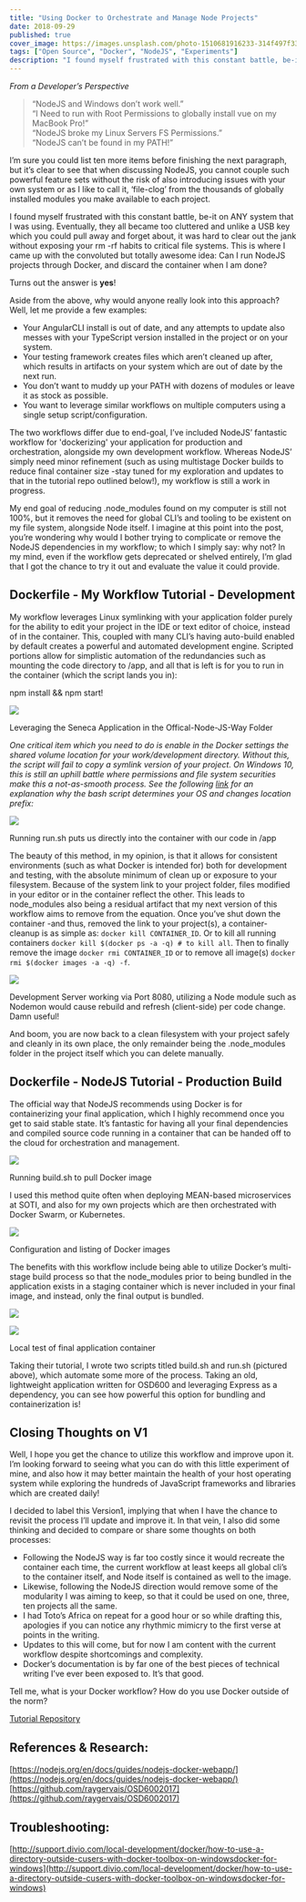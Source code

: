 ```yaml
---
title: "Using Docker to Orchestrate and Manage Node Projects"
date: 2018-09-29
published: true
cover_image: https://images.unsplash.com/photo-1510681916233-314f497f3301?ixlib=rb-1.2.1&ixid=eyJhcHBfaWQiOjEyMDd9&auto=format&fit=crop&w=2550&q=80
tags: ["Open Source", "Docker", "NodeJS", "Experiments"]
description: "I found myself frustrated with this constant battle, be-it on ANY system that I was using. Eventually, they all became too cluttered and unlike a USB key which you could pull away and forget about, it was hard to clear out the jank without exposing your rm -rf habits to critical file systems. This is where I came up with the convoluted but totally awesome idea: Can I run NodeJS projects through Docker, and discard the container when I am done?"
---
```


_From a Developer’s Perspective_

> “NodeJS and Windows don’t work well.”  
> “I Need to run with Root Permissions to globally install vue on my MacBook Pro!”  
> “NodeJS broke my Linux Servers FS Permissions.”  
> “NodeJS can’t be found in my PATH!”

I’m sure you could list ten more items before finishing the next paragraph, but it’s clear to see that when discussing NodeJS, you cannot couple such powerful feature sets without the risk of also introducing issues with your own system or as I like to call it, ‘file-clog’ from the thousands of globally installed modules you make available to each project.

I found myself frustrated with this constant battle, be-it on ANY system that I was using. Eventually, they all became too cluttered and unlike a USB key which you could pull away and forget about, it was hard to clear out the jank without exposing your rm -rf habits to critical file systems. This is where I came up with the convoluted but totally awesome idea: Can I run NodeJS projects through Docker, and discard the container when I am done?

Turns out the answer is **yes**!

Aside from the above, why would anyone really look into this approach? Well, let me provide a few examples:

- Your AngularCLI install is out of date, and any attempts to update also messes with your TypeScript version installed in the project or on your system.
- Your testing framework creates files which aren’t cleaned up after, which results in artifacts on your system which are out of date by the next run.
- You don’t want to muddy up your PATH with dozens of modules or leave it as stock as possible.
- You want to leverage similar workflows on multiple computers using a single setup script/configuration.

The two workflows differ due to end-goal, I’ve included NodeJS’ fantastic workflow for 'dockerizing' your application for production and orchestration, alongside my own development workflow. Whereas NodeJS’ simply need minor refinement (such as using multistage Docker builds to reduce final container size -stay tuned for my exploration and updates to that in the tutorial repo outlined below!), my workflow is still a work in progress.

My end goal of reducing .node_modules found on my computer is still not 100%, but it removes the need for global CLI’s and tooling to be existent on my file system, alongside Node itself. I imagine at this point into the post, you’re wondering why would I bother trying to complicate or remove the NodeJS dependencies in my workflow; to which I simply say: why not? In my mind, even if the workflow gets deprecated or shelved entirely, I’m glad that I got the chance to try it out and evaluate the value it could provide.

## Dockerfile - My Workflow Tutorial - Development

My workflow leverages Linux symlinking with your application folder purely for the ability to edit your project in the IDE or text editor of choice, instead of in the container. This, coupled with many CLI’s having auto-build enabled by default creates a powerful and automated development engine. Scripted portions allow for simplistic automation of the redundancies such as mounting the code directory to /app, and all that is left is for you to run in the container (which the script lands you in):

npm install && npm start!

![](./images/RayWay-Run02-1.png)

Leveraging the Seneca Application in the Offical-Node-JS-Way Folder

_One critical item which you need to do is enable in the Docker settings the shared volume location for your work/development directory. Without this, the script will fail to copy a symlink version of your project. On Windows 10, this is still an uphill battle where permissions and file system securities make this a not-as-smooth process. See the following [link](http://support.divio.com/local-development/docker/how-to-use-a-directory-outside-cusers-with-docker-toolbox-on-windowsdocker-for-windows) for an explanation why the bash script determines your OS and changes location prefix:_

![](./images/RayWay-Run03-1.png)

Running run.sh puts us directly into the container with our code in /app

The beauty of this method, in my opinion, is that it allows for consistent environments (such as what Docker is intended for) both for development and testing, with the absolute minimum of clean up or exposure to your filesystem. Because of the system link to your project folder, files modified in your editor or in the container reflect the other. This leads to node_modules also being a residual artifact that my next version of this workflow aims to remove from the equation. Once you’ve shut down the container -and thus, removed the link to your project(s), a container-cleanup is as simple as: `docker kill CONTAINER_ID`. Or to kill all running containers `docker kill $(docker ps -a -q) # to kill all`. Then to finally remove the image `docker rmi CONTAINER_ID` or to remove all image(s) `docker rmi $(docker images -a -q) -f`.

![](./images/RayWay-Run04-1.png)

Development Server working via Port 8080, utilizing a Node module such as Nodemon would cause rebuild and refresh (client-side) per code change. Damn useful!

And boom, you are now back to a clean filesystem with your project safely and cleanly in its own place, the only remainder being the .node_modules folder in the project itself which you can delete manually.

## Dockerfile - NodeJS Tutorial - Production Build

The official way that NodeJS recommends using Docker is for containerizing your final application, which I highly recommend once you get to said stable state. It’s fantastic for having all your final dependencies and compiled source code running in a container that can be handed off to the cloud for orchestration and management.

![](./images/NodeWay-Build.png)

Running build.sh to pull Docker image

I used this method quite often when deploying MEAN-based microservices at SOTI, and also for my own projects which are then orchestrated with Docker Swarm, or Kubernetes.

![](./images/NodeWay-Build02.png)

Configuration and listing of Docker images

The benefits with this workflow include being able to utilize Docker’s multi-stage build process so that the node_modules prior to being bundled in the application exists in a staging container which is never included in your final image, and instead, only the final output is bundled.

![](blob:http://raygervais.ca/87dd5ac2-52b6-4f91-b0ac-8a40f047b35e)

![](./images/NodeWay-Run02.png)

Local test of final application container

Taking their tutorial, I wrote two scripts titled build.sh and run.sh (pictured above), which automate some more of the process. Taking an old, lightweight application written for OSD600 and leveraging Express as a dependency, you can see how powerful this option for bundling and containerization is!

## Closing Thoughts on V1

Well, I hope you get the chance to utilize this workflow and improve upon it. I’m looking forward to seeing what you can do with this little experiment of mine, and also how it may better maintain the health of your host operating system while exploring the hundreds of JavaScript frameworks and libraries which are created daily!

I decided to label this Version1, implying that when I have the chance to revisit the process I’ll update and improve it. In that vein, I also did some thinking and decided to compare or share some thoughts on both processes:

- Following the NodeJS way is far too costly since it would recreate the container each time, the current workflow at least keeps all global cli’s to the container itself, and Node itself is contained as well to the image.
- Likewise, following the NodeJS direction would remove some of the modularity I was aiming to keep, so that it could be used on one, three, ten projects all the same.
- I had Toto’s Africa on repeat for a good hour or so while drafting this, apologies if you can notice any rhythmic mimicry to the first verse at points in the writing.
- Updates to this will come, but for now I am content with the current workflow despite shortcomings and complexity.
- Docker’s documentation is by far one of the best pieces of technical writing I’ve ever been exposed to. It’s that good.

Tell me, what is your Docker workflow? How do you use Docker outside of the norm?

[Tutorial Repository](https://github.com/raygervais/node-docker-workflow-tutorial)

## References & Research:

[https://nodejs.org/en/docs/guides/nodejs-docker-webapp/](https://nodejs.org/en/docs/guides/nodejs-docker-webapp/)  
[https://github.com/raygervais/OSD6002017](https://github.com/raygervais/OSD6002017)

## Troubleshooting:

[http://support.divio.com/local-development/docker/how-to-use-a-directory-outside-cusers-with-docker-toolbox-on-windowsdocker-for-windows](http://support.divio.com/local-development/docker/how-to-use-a-directory-outside-cusers-with-docker-toolbox-on-windowsdocker-for-windows)

